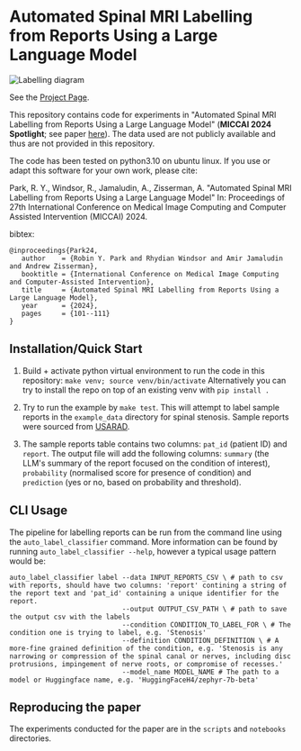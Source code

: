 # Automated Spinal MRI Labelling from Reports Using a Large Language Model

![Labelling diagram](https://github.com/robinyjpark/AutoLabelClassifier/blob/main/label_process_simple.png)

See the [Project Page](https://www.robots.ox.ac.uk/~vgg/research/auto-report-labeller/).

This repository contains code for experiments in "Automated Spinal MRI Labelling from Reports Using a Large Language Model" (**MICCAI 2024 Spotlight**; see paper [here](https://www.robots.ox.ac.uk/~vgg/publications/2024/Park24/park24.pdf)). The data used are not publicly available and thus are not provided in this repository.

The code has been tested on python3.10 on ubuntu linux. If you use or adapt this software for your own work, please cite:

Park, R. Y., Windsor, R., Jamaludin, A., Zisserman, A. "Automated Spinal MRI Labelling from Reports Using a Large Language Model" In: Proceedings of 27th International Conference on Medical Image Computing and Computer Assisted Intervention (MICCAI) 2024.

bibtex:

```
@inproceedings{Park24,
   author    = {Robin Y. Park and Rhydian Windsor and Amir Jamaludin and Andrew Zisserman},
   booktitle = {International Conference on Medical Image Computing and Computer-Assisted Intervention},
   title     = {Automated Spinal MRI Labelling from Reports Using a Large Language Model},
   year      = {2024},
   pages     = {101--111}
}
```

## Installation/Quick Start 

1. Build + activate python virtual environment to run the code in this repository:
`make venv; source venv/bin/activate`
Alternatively you can try to install the repo on top of an existing venv with `pip install .`

2. Try to run the example by `make test`. This will attempt to label sample reports in the `example_data` directory for spinal stenosis. Sample reports were sourced from [USARAD](https://usarad.com/sample-reports/sample-mri.html).

3. The sample reports table contains two columns: `pat_id` (patient ID) and `report`. The output file will add the following columns: `summary` (the LLM's summary of the report focused on the condition of interest), `probability` (normalised score for presence of condition) and `prediction` (yes or no, based on probability and threshold).

## CLI Usage

The pipeline for labelling reports can be run from the command line using the `auto_label_classifier` command. More information
can be found by running `auto_label_classifier --help`, however a typical usage pattern would be:

```
auto_label_classifier label --data INPUT_REPORTS_CSV \ # path to csv with reports, should have two columns: 'report' contining a string of the report text and 'pat_id' containing a unique identifier for the report.
                            --output OUTPUT_CSV_PATH \ # path to save the output csv with the labels
                            --condition CONDITION_TO_LABEL_FOR \ # The condition one is trying to label, e.g. 'Stenosis'
                            --definition CONDITION_DEFINITION \ # A more-fine grained definition of the condition, e.g. 'Stenosis is any narrowing or compression of the spinal canal or nerves, including disc protrusions, impingement of nerve roots, or compromise of recesses.'
                            --model_name MODEL_NAME # The path to a model or Huggingface name, e.g. 'HuggingFaceH4/zephyr-7b-beta'
```

## Reproducing the paper

The experiments conducted for the paper are in the `scripts` and `notebooks` directories.

